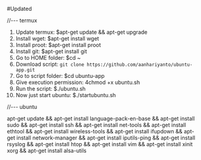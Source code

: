 #Updated

//--- termux

1. Update termux: $apt-get update && apt-get upgrade
2. Install wget: $apt-get install wget
3. Install proot: $apt-get install proot
4. Install git: $apt-get install git
5. Go to HOME folder: $cd ~
6. Download script: `git clone https://github.com/aanhariyanto/ubuntu-app.git`
7. Go to script folder: $cd ubuntu-app
8. Give execution permission: 4chmod +x ubuntu.sh
9. Run the script: $./ubuntu.sh
10. Now just start ubuntu: $./startubuntu.sh


//--- ubuntu

apt-get update && apt-get install language-pack-en-base && apt-get install sudo && apt-get install ssh && apt-get install net-tools && apt-get install ethtool && apt-get install wireless-tools && apt-get install ifupdown && apt-get install network-manager && apt-get install iputils-ping && apt-get install rsyslog && apt-get install htop && apt-get install vim && apt-get install xinit xorg && apt-get install alsa-utils

